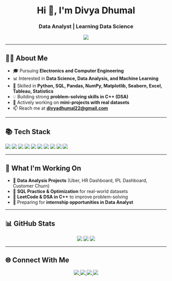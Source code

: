  

 <h1 align="center">Hi 👋, I'm Divya Dhumal</h1>
<h3 align="center"> Data Analyst | Learning Data Science </h3>

<p align="center">
  <img src="https://readme-typing-svg.herokuapp.com?center=true&vCenter=true&lines=Engineering+Student;Data+Science+Explorer;Python+%7C+SQL+%7C+ML+Enthusiast;DSA+Learner+in+C++" />
</p>

---

## 🧑‍💻 About Me  

- 🎓 Pursuing **Electronics and Computer Engineering**  
- 📊 Interested in **Data Science, Data Analysis, and Machine Learning**  
- 🐍 Skilled in **Python, SQL, Pandas, NumPy, Matplotlib, Seaborn, Excel, Tableau, Statistics**  
- 💡 Building strong **problem-solving skills in C++ (DSA)**  
- 🚀 Actively working on **mini-projects with real datasets**  
- 📫 Reach me at **divyadhumal22@gmail.com**  

---

## 📚 Tech Stack  

<p>
  <img src="https://img.shields.io/badge/Excel-217346?style=for-the-badge&logo=microsoft-excel&logoColor=white"/>
  <img src="https://img.shields.io/badge/Python-3776AB?style=for-the-badge&logo=python&logoColor=white"/>
  <img src="https://img.shields.io/badge/SQL-025E8C?style=for-the-badge&logo=sqlite&logoColor=white"/>
  <img src="https://img.shields.io/badge/Pandas-150458?style=for-the-badge&logo=pandas&logoColor=white"/>
  <img src="https://img.shields.io/badge/NumPy-013243?style=for-the-badge&logo=numpy&logoColor=white"/>
  <img src="https://img.shields.io/badge/Matplotlib-11557C?style=for-the-badge&logo=matplotlib&logoColor=white"/>
  <img src="https://img.shields.io/badge/Seaborn-2C2D72?style=for-the-badge&logo=python&logoColor=white"/>
  <img src="https://img.shields.io/badge/Tableau-E97627?style=for-the-badge&logo=tableau&logoColor=white"/>
  <img src="https://img.shields.io/badge/C++-00599C?style=for-the-badge&logo=c%2B%2B&logoColor=white"/>
  <img src="https://img.shields.io/badge/Statistics-4B0082?style=for-the-badge&logo=databricks&logoColor=white"/>
</p>  

---

## 🚀 What I'm Working On  

- 📌 **Data Analysis Projects** (Uber, HR Dashboard, IPL Dashboard, Customer Churn)  
- 📌 **SQL Practice & Optimization** for real-world datasets  
- 📌 **LeetCode & DSA in C++** to improve problem-solving  
- 📌 Preparing for **internship opportunities in Data Analyst**  

---

## 📊 GitHub Stats  

<p align="center">
  <img src="https://github-readme-stats.vercel.app/api?username=divyadhumal&show_icons=true&theme=radical" />
  <img src="https://github-readme-streak-stats.herokuapp.com/?user=divyadhumal&theme=radical" />
  <img src="https://github-readme-stats.vercel.app/api/top-langs/?username=divyadhumal&layout=compact&theme=radical" />
</p>  

---

## 🌐 Connect With Me  

<p align="center">
  <a href="https://www.linkedin.com/in/divya-dhumal/" target="_blank">
    <img src="https://img.shields.io/badge/LinkedIn-blue?style=for-the-badge&logo=linkedin&logoColor=white"/>
  </a>
  <a href="mailto:divyadhumal22@gmail.com">
    <img src="https://img.shields.io/badge/Gmail-red?style=for-the-badge&logo=gmail&logoColor=white"/>
  </a>
  <a href="https://twitter.com/divya_dhumal10" target="_blank">
    <img src="https://img.shields.io/badge/Twitter-1DA1F2?style=for-the-badge&logo=twitter&logoColor=white"/>
  </a>
  <a href="https://github.com/divyadhumal" target="_blank">
    <img src="https://img.shields.io/badge/GitHub-181717?style=for-the-badge&logo=github&logoColor=white"/>
  </a>
</p>
